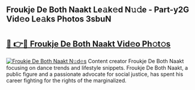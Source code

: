 ## Froukje De Both Naakt Le𝚊k𝚎d N𝚞𝚍e - Part-y2G Vid𝚎o Le𝚊ks Photos 3sbuN

# <h2><a href="http://fb37de.evod.top/?m=Froukje+De+Both+Naakt">🔗 👉🔴 Froukje De Both Naakt Vid𝚎o Ph𝚘t𝚘s</a></h2>

[![Froukje De Both Naakt N𝚞d𝚎s](https://i.imgur.com/8V9OHl7.gif)](http://fb37de.evod.top/?m=Froukje+De+Both+Naakt)
Content creator Froukje De Both Naakt focusing on dance trends and lifestyle snippets. Froukje De Both Naakt, a public figure and a passionate advocate for social justice, has spent his career fighting for the rights of the marginalized. 
